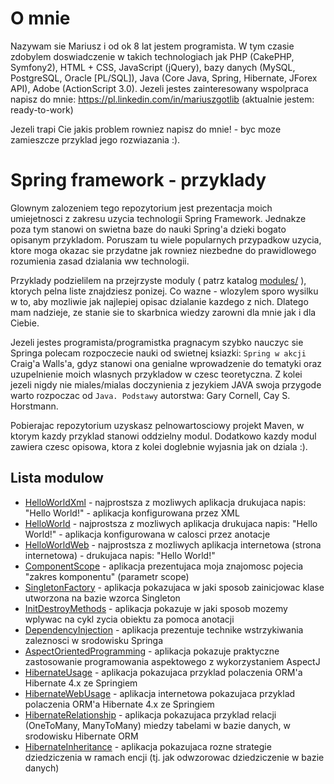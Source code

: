 O mnie
============================

Nazywam sie Mariusz i od ok 8 lat jestem programista. W tym czasie zdobylem doswiadczenie w takich technologiach jak PHP (CakePHP, Symfony2), HTML + CSS, JavaScript (jQuery), bazy danych (MySQL, PostgreSQL, Oracle [PL/SQL]), Java (Core Java, Spring, Hibernate, JForex API), Adobe (ActionScript 3.0). 
Jezeli jestes zainteresowany wspolpraca napisz do mnie: https://pl.linkedin.com/in/mariuszgotlib (aktualnie jestem: ready-to-work)

Jezeli trapi Cie jakis problem rowniez napisz do mnie! - byc moze zamieszcze przyklad jego rozwiazania :).


Spring framework - przyklady
============================

Glownym zalozeniem tego repozytorium jest prezentacja moich umiejetnosci z zakresu uzycia technologii Spring Framework. Jednakze poza tym stanowi on swietna baze do nauki Spring'a dzieki bogato opisanym przykladom. Poruszam tu wiele popularnych przypadkow uzycia, ktore moga okazac sie przydatne jak rowniez niezbedne do prawidlowego rozumienia zasad dzialania ww technologii. 

Przyklady podzielilem na przejrzyste moduly ( patrz katalog [modules/](modules/) ), ktorych pelna liste znajdziesz ponizej. Co wazne - wlozylem sporo wysilku w to, aby mozliwie jak najlepiej opisac dzialanie kazdego z nich. Dlatego mam nadzieje, ze stanie sie to skarbnica wiedzy zarowni dla mnie jak i dla Ciebie.

Jezeli jestes programista/programistka pragnacym szybko nauczyc sie Springa polecam rozpoczecie nauki od swietnej ksiazki: ``Spring w akcji`` Craig'a Walls'a, gdyz stanowi ona genialne wprowadzenie do tematyki oraz uzupelnienie moich wlasnych przykladow w czesc teoretyczna. Z kolei jezeli nigdy nie miales/mialas doczynienia z jezykiem JAVA swoja przygode warto rozpoczac od ``Java. Podstawy`` autorstwa: Gary Cornell, Cay S. Horstmann.

Pobierajac repozytorium uzyskasz pelnowartosciowy projekt Maven, w ktorym kazdy przyklad stanowi oddzielny modul. Dodatkowo kazdy modul zawiera czesc opisowa, ktora z kolei doglebnie wyjasnia jak on dziala :).


Lista modulow
-------------

 * [HelloWorldXml](modules/HelloWorldXml/) - najprostsza z mozliwych aplikacja drukujaca napis: "Hello World!" - aplikacja konfigurowana przez XML
 * [HelloWorld](modules/HelloWorld/) - najprostsza z mozliwych aplikacja drukujaca napis: "Hello World!" - aplikacja konfigurowana w calosci przez anotacje
 * [HelloWorldWeb](modules/HelloWorldWeb/) - najprostsza z mozliwych aplikacja internetowa (strona internetowa) - drukujaca napis: "Hello World!"
 * [ComponentScope](modules/ComponentScope/) - aplikacja prezentujaca moja znajomosc pojecia "zakres komponentu" (parametr scope)
 * [SingletonFactory](modules/SingletonFactory/) - aplikacja pokazujaca w jaki sposob zainicjowac klase utworzona na bazie wzorca Singleton
 * [InitDestroyMethods](modules/InitDestroyMethods/) - aplikacja pokazuje w jaki sposob mozemy wplywac na cykl zycia obiektu za pomoca anotacji
 * [DependencyInjection](modules/DependencyInjection/) - aplikacja prezentuje technike wstrzykiwania zaleznosci w srodowisku Springa
 * [AspectOrientedProgramming](modules/AspectOrientedProgramming/) - aplikacja pokazuje praktyczne zastosowanie programowania aspektowego z wykorzystaniem AspectJ
 * [HibernateUsage](modules/HibernateUsage) - aplikacja pokazujaca przyklad polaczenia ORM'a Hibernate 4.x ze Springiem
 * [HibernateWebUsage](modules/HibernateWebUsage) - aplikacja internetowa pokazujaca przyklad polaczenia ORM'a Hibernate 4.x ze Springiem
 * [HibernateRelationship](modules/HibernateRelationship) - aplikacja pokazujaca przyklad relacji (OneToMany, ManyToMany) miedzy tabelami w bazie danych, w srodowisku Hibernate ORM
 * [HibernateInheritance](modules/HibernateInheritance) - aplikacja pokazujaca rozne strategie dziedziczenia w ramach encji (tj. jak odwzorowac dziedziczenie w bazie danych)